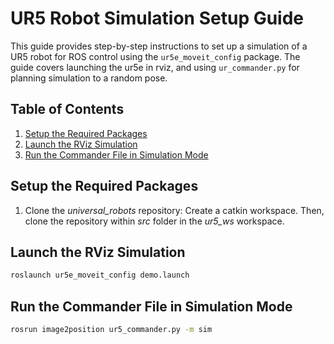 # UR5 Robot Simulation Setup Guide

This guide provides step-by-step instructions to set up a simulation of a UR5 robot for ROS control using the `ur5e_moveit_config` package. The guide covers launching the ur5e in rviz, and using `ur_commander.py` for planning simulation to a random pose.

## Table of Contents
1. [Setup the Required Packages](#setup-the-required-packages)
2. [Launch the RViz Simulation](#launch-the-rviz-simulation)
3. [Run the Commander File in Simulation Mode](#run-the-commander-file-in-simulation-mode)
<!--2. [Extract Calibration Information](#extract-calibration-information)
3. [Start the Robot Driver](#start-the-robot-driver)
4. [Using MoveIt! for Motion Planning](#using-moveit-for-motion-planning)
5. [Reference](#reference)
-->
## Setup the Required Packages

1. Clone the _universal_robots_ repository: Create a catkin workspace. Then, clone the repository within _src_ folder in the _ur5_ws_ workspace.

## Launch the RViz Simulation
```bash
roslaunch ur5e_moveit_config demo.launch
```

## Run the Commander File in Simulation Mode
```bash
rosrun image2position ur5_commander.py -m sim
```
<!-------------------------------------------------------------------------------------------------------------------------------------------------------------------------------------------------------------------

1. Create a configuration with Robotiq gripper attached with UR5 robot:-

	* If not done already, clone the _universal_robots_ repository: Create a catkin workspace. Then, clone the repository within _src_ folder in the _ur5_ws_ workspace.
 	* Clone the robotiq repository.
		The robotiq repository hosted on the official account of ros-industrial Github organisation does not provide support for ROS noetic. However, a modified repository with required support is provided at https://github.com/jr-robotics/robotiq. 

```
git clone -b noetic-devel https://github.com/ros-industrial/universal_robot.git
```
```
git clone https://github.com/jr-robotics/robotiq.git
```
 

2. Combine the UR5 arm and the gripper using a URDF file.
3. Start a UR5 with gripper in Rviz
4. Control it with Rviz GUI as well as with terminal command line tool



References:
1. https://roboticscasual.com/ros-tutorial-how-to-create-a-moveit-config-for-the-ur5-and-a-gripper/
2. https://github.com/jr-robotics/robotiq-->

